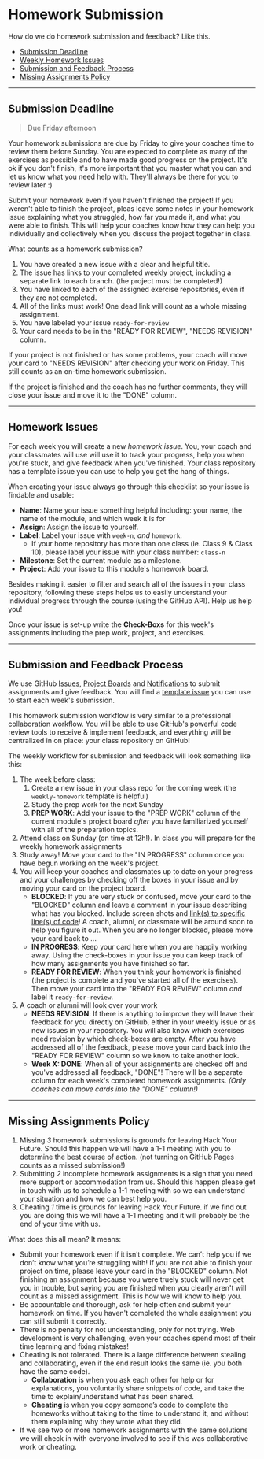 # Homework Submission

How do we do homework submission and feedback? Like this.

- [Submission Deadline](#submission-deadline)
- [Weekly Homework Issues](#homework-issues)
- [Submission and Feedback Process](#submission-and-feedback-process)
- [Missing Assignments Policy](#missing-assignments-policy)

---

## Submission Deadline

> Due Friday afternoon

Your homework submissions are due by Friday to give your coaches time to review them before Sunday. You are expected to complete as many of the exercises as possible and to have made good progress on the project. It's ok if you don't finish, it's more important that you master what you can and let us know what you need help with. They'll always be there for you to review later :)

Submit your homework even if you haven't finished the project! If you weren't able to finish the project, pleas leave some notes in your homework issue explaining what you struggled, how far you made it, and what you were able to finish. This will help your coaches know how they can help you individually and collectively when you discuss the project together in class.

What counts as a homework submission?

1. You have created a new issue with a clear and helpful title.
1. The issue has links to your completed weekly project, including a separate link to each branch. (the project must be completed!)
1. You have linked to each of the assigned exercise repositories, even if they are not completed.
1. All of the links must work! One dead link will count as a whole missing assignment.
1. You have labeled your issue `ready-for-review`
1. Your card needs to be in the "READY FOR REVIEW", "NEEDS REVISION" column.

If your project is not finished or has some problems, your coach will move your card to "NEEDS REVISION" after checking your work on Friday. This still counts as an on-time homework submission.

If the project is finished and the coach has no further comments, they will close your issue and move it to the "DONE" column.

---

## Homework Issues

For each week you will create a new _homework issue_. You, your coach and your classmates will use will use it to track your progress, help you when you're stuck, and give feedback when you've finished. Your class repository has a template issue you can use to help you get the hang of things.

When creating your issue always go through this checklist so your issue is findable and usable:

- **Name**: Name your issue something helpful including: your name, the name of the module, and which week it is for
- **Assign**: Assign the issue to yourself.
- **Label**: Label your issue with `week-n`, _and_ `homework`.
  - If your home repository has more than one class (ie. Class 9 & Class 10), please label your issue with your class number: `class-n`
- **Milestone**: Set the current module as a milestone.
- **Project**: Add your issue to this module's homework board.

Besides making it easier to filter and search all of the issues in your class repository, following these steps helps us to easily understand your individual progress through the course (using the GitHub API). Help us help you!

Once your issue is set-up write the **Check-Boxs** for this week's assignments including the prep work, project, and exercises.

---

## Submission and Feedback Process

We use GitHub [Issues](https://help.github.com/en/github/managing-your-work-on-github/about-issues), [Project Boards](https://codeburst.io/an-introduction-to-github-project-boards-2944e6ffbf3c) and [Notifications](https://help.github.com/en/github/receiving-notifications-about-activity-on-github/about-notifications) to submit assignments and give feedback. You will find a [template issue](https://help.github.com/en/github/building-a-strong-community/about-issue-and-pull-request-templates) you can use to start each week's submission.

This homework submission workflow is very similar to a professional collaboration workflow. You will be able to use GitHub's powerful code review tools to receive & implement feedback, and everything will be centralized in on place: your class repository on GitHub!

The weekly workflow for submission and feedback will look something like this:

1. The week before class:
   1. Create a new issue in your class repo for the coming week (the `weekly-homework` template is helpful)
   1. Study the prep work for the next Sunday
   1. **PREP WORK**: Add your issue to the "PREP WORK" column of the current module's project board _after_ you have familiarized yourself with all of the preparation topics.
1. Attend class on Sunday (on time at 12h!). In class you will prepare for the weekly homework assignments
1. Study away! Move your card to the "IN PROGRESS" column once you have begun working on the week's project.
1. You will keep your coaches and classmates up to date on your progress and your challenges by checking off the boxes in your issue and by moving your card on the project board.
   - **BLOCKED**: If you are very stuck or confused, move your card to the "BLOCKED" column and leave a comment in your issue describing what has you blocked. Include screen shots and [link(s) to specific line(s) of code](https://help.github.com/en/github/managing-your-work-on-github/creating-a-permanent-link-to-a-code-snippet)! A coach, alumni, or classmate will be around soon to help you figure it out. When you are no longer blocked, please move your card back to ...
   - **IN PROGRESS**: Keep your card here when you are happily working away. Using the check-boxes in your issue you can keep track of how many assignments you have finished so far.
   - **READY FOR REVIEW**: When you think your homework is finished (the project is complete and you've started all of the exercises). Then move your card into the "READY FOR REVIEW" column _and_ label it `ready-for-review`.
1. A coach or alumni will look over your work
   - **NEEDS REVISION**: If there is anything to improve they will leave their feedback for you directly on GitHub, either in your weekly issue or as new issues in your repository. You will also know which exercises need revision by which check-boxes are empty. After you have addressed all of the feedback, please move your card back into the "READY FOR REVIEW" column so we know to take another look.
   - **Week X: DONE**: When all of your assignments are checked off and you've addressed all feedback, "DONE"! There will be a separate column for each week's completed homework assignments. _(Only coaches can move cards into the "DONE" column!)_

---

## Missing Assignments Policy

1. Missing _3_ homework submissions is grounds for leaving Hack Your Future. Should this happen we will have a 1-1 meeting with you to determine the best course of action. (not turning on GitHub Pages counts as a missed submission!)
1. Submitting _2_ incomplete homework assignments is a sign that you need more support or accommodation from us. Should this happen please get in touch with us to schedule a 1-1 meeting with so we can understand your situation and how we can best help you.
1. Cheating _1_ time is grounds for leaving Hack Your Future. if we find out you are doing this we will have a 1-1 meeting and it will probably be the end of your time with us.

What does this all mean? It means:

- Submit your homework even if it isn’t complete. We can’t help you if we don’t know what you’re struggling with! If you are not able to finish your project on time, please leave your card in the "BLOCKED" column. Not finishing an assignment because you were truely stuck will never get you in trouble, but saying you are finished when you clearly aren't will count as a missed assignment. This is how we will know to help you.
- Be accountable and thorough, ask for help often and submit your homework on time. If you haven't completed the whole assignment you can still submit it correctly.
- There is no penalty for not understanding, only for not trying. Web development is very challenging, even your coaches spend most of their time learning and fixing mistakes!
- Cheating is not tolerated. There is a large difference between stealing and collaborating, even if the end result looks the same (ie. you both have the same code).
  - **Collaboration** is when you ask each other for help or for explanations, you voluntarily share snippets of code, and take the time to explain/understand what has been shared.
  - **Cheating** is when you copy someone’s code to complete the homeworks without taking to the time to understand it, and without them explaining why they wrote what they did.
- If we see two or more homework assignments with the same solutions we will check in with everyone involved to see if this was collaborative work or cheating.
